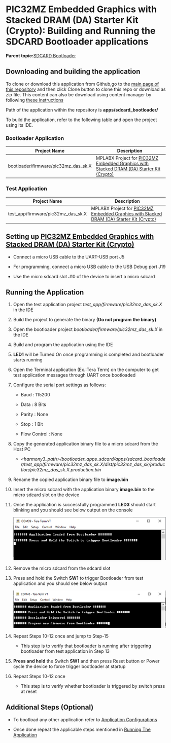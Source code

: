 # PIC32MZ Embedded Graphics with Stacked DRAM \(DA\) Starter Kit \(Crypto\): Building and Running the SDCARD Bootloader applications

**Parent topic:**[SDCARD Bootloader](GUID-E295B85B-F655-44BA-B5BF-AE328CFAD74C.md)

## Downloading and building the application

To clone or download this application from Github,go to the [main page of this repository](https://github.com/Microchip-MPLAB-Harmony/bootloader_apps_sdcard) and then click Clone button to clone this repo or download as zip file. This content can also be download using content manager by following [these instructions](https://github.com/Microchip-MPLAB-Harmony/contentmanager/wiki)

Path of the application within the repository is **apps/sdcard\_bootloader/**

To build the application, refer to the following table and open the project using its IDE.

### Bootloader Application

|Project Name|Description|
|------------|-----------|
|bootloader/firmware/pic32mz\_das\_sk.X|MPLABX Project for [PIC32MZ Embedded Graphics with Stacked DRAM \(DA\) Starter Kit \(Crypto\)](http://www.microchip.com/DevelopmentTools/ProductDetails/DM320010-C)|

### Test Application

|Project Name|Description|
|------------|-----------|
|test\_app/firmware/pic32mz\_das\_sk.X|MPLABX Project for [PIC32MZ Embedded Graphics with Stacked DRAM \(DA\) Starter Kit \(Crypto\)](http://www.microchip.com/DevelopmentTools/ProductDetails/DM320010-C)|

## Setting up [PIC32MZ Embedded Graphics with Stacked DRAM \(DA\) Starter Kit \(Crypto\)](http://www.microchip.com/DevelopmentTools/ProductDetails/DM320010-C)

-   Connect a micro USB cable to the UART-USB port J5

-   For programming, connect a micro USB cable to the USB Debug port J19

-   Use the micro sdcard slot J10 of the device to insert a micro sdcard


## Running the Application

1.  Open the test application project *test\_app/firmware/pic32mz\_das\_sk.X* in the IDE

2.  Build the project to generate the binary **\(Do not program the binary\)**

3.  Open the bootloader project *bootloader/firmware/pic32mz\_das\_sk.X* in the IDE

4.  Build and program the application using the IDE

5.  **LED1** will be Turned On once programming is completed and bootloader starts running

6.  Open the Terminal application \(Ex.:Tera Term\) on the computer to get test application messages through UART once bootloaded

7.  Configure the serial port settings as follows:

    -   Baud : 115200

    -   Data : 8 Bits

    -   Parity : None

    -   Stop : 1 Bit

    -   Flow Control : None

8.  Copy the generated application binary file to a micro sdcard from the Host PC

    -   *<harmony3\_path\>/bootloader\_apps\_sdcard/apps/sdcard\_bootloader/test\_app/firmware/pic32mz\_das\_sk.X/dist/pic32mz\_das\_sk/production/pic32mz\_das\_sk.X.production.bin*

9.  Rename the copied application binary file to **image.bin**

10. Insert the micro sdcard with the application binary **image.bin** to the micro sdcard slot on the device

11. Once the application is successfully programmed **LED3** should start blinking and you should see below output on the console

    ![output](GUID-3069D8A1-7C9E-483C-8ACD-2CB83302DE3D-low.png)

12. Remove the micro sdcard from the sdcard slot

13. Press and hold the Switch **SW1** to trigger Bootloader from test application and you should see below output

    ![output](GUID-1E0923BA-91D0-40D1-B646-6C1172C12DF1-low.png)

14. Repeat Steps 10-12 once and jump to Step-15

    -   This step is to verify that bootloader is running after triggering bootloader from test application in Step 13

15. **Press and hold** the Switch **SW1** and then press Reset button or Power cycle the device to force trigger bootloader at startup

16. Repeat Steps 10-12 once

    -   This step is to verify whether bootloader is triggered by switch press at reset


## Additional Steps \(Optional\)

-   To bootload any other application refer to [Application Configurations](GUID-E3D8AF7A-EF89-4335-A7BF-7B1F93A2FEDD.md)

-   Once done repeat the applicable steps mentioned in [Running The Application](#running-the-application)


